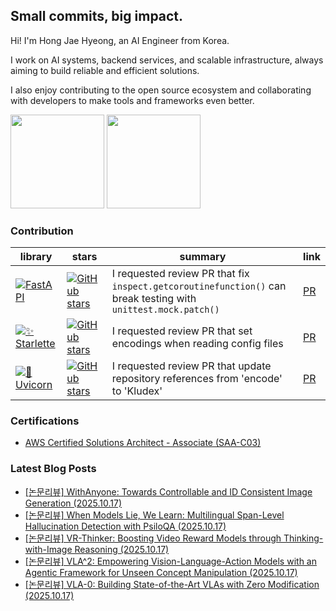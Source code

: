 ## Small commits, big impact.

Hi! I'm Hong Jae Hyeong, an AI Engineer from Korea.

I work on AI systems, backend services, and scalable infrastructure, always aiming to build reliable and efficient solutions.

I also enjoy contributing to the open source ecosystem and collaborating with developers to make tools and frameworks even better.

<a href="https://solved.ac/profile/secrett2633"><img style="height:150px" src="http://mazassumnida.wtf/api/v2/generate_badge?boj=secrett2633"/></a>
<a href="https://github.com/secrett2633"><img style="height:150px" src="https://github-readme-stats.vercel.app/api?username=secrett2633&count_private=true"/></a>

### Contribution
| library | stars | summary | link |
| --- | --- | --- | --- |
| [![FastAPI][fastapi-badge]][fastapi-repo] | [![GitHub stars][fastapi-stars]][fastapi-repo] | I requested review PR that fix `inspect.getcoroutinefunction()` can break testing with `unittest.mock.patch()` | [PR][fastapi-pr] |
| [![✨ Starlette][starlette-badge]][starlette-repo] | [![GitHub stars][starlette-stars]][starlette-repo] | I requested review PR that set encodings when reading config files | [PR][starlette-pr] |
| [![🦄 Uvicorn][uvicorn-badge]][uvicorn-repo] | [![GitHub stars][uvicorn-stars]][uvicorn-repo] | I requested review PR that update repository references from 'encode' to 'Kludex' | [PR][uvicorn-pr] |


### Certifications
- [AWS Certified Solutions Architect - Associate (SAA-C03)][aws-saa-cert]
<!-- References -->

[fastapi-badge]: https://img.shields.io/badge/FastAPI-009688?style=flat-round&logo=fastapi&logoColor=white
[fastapi-repo]: https://github.com/tiangolo/fastapi
[fastapi-stars]: https://img.shields.io/github/stars/tiangolo/fastapi?style=social
[fastapi-pr]: https://github.com/fastapi/fastapi/pull/14022

[starlette-badge]: https://img.shields.io/badge/✨%20Starlette-2D3748?style=flat-round&logoColor=white
[starlette-repo]: https://github.com/Kludex/starlette
[starlette-stars]: https://img.shields.io/github/stars/encode/starlette?style=social
[starlette-pr]: https://github.com/Kludex/starlette/pull/2996

[uvicorn-badge]: https://img.shields.io/badge/🦄%20Uvicorn-4B8BBE?style=flat-round&logoColor=white
[uvicorn-repo]: https://github.com/Kludex/uvicorn
[uvicorn-stars]: https://img.shields.io/github/stars/encode/uvicorn?style=social
[uvicorn-pr]: https://github.com/Kludex/uvicorn/pull/2684

[aws-saa-cert]: https://www.credly.com/badges/ee24ba15-e661-4741-bc4c-46bdaca76e75/public_url

### Latest Blog Posts
- [[논문리뷰] WithAnyone: Towards Controllable and ID Consistent Image Generation (2025.10.17)](https://secrett2633.github.io/ai/review/2025-10-17-WithAnyone_Towards_Controllable_and_ID_Consistent_Image_Generation/)
- [[논문리뷰] When Models Lie, We Learn: Multilingual Span-Level Hallucination Detection with PsiloQA (2025.10.17)](https://secrett2633.github.io/ai/review/2025-10-17-When_Models_Lie_We_Learn_Multilingual_Span-Level_Hallucination_Detection_with_PsiloQA/)
- [[논문리뷰] VR-Thinker: Boosting Video Reward Models through Thinking-with-Image Reasoning (2025.10.17)](https://secrett2633.github.io/ai/review/2025-10-17-VR-Thinker_Boosting_Video_Reward_Models_through_Thinking-with-Image_Reasoning/)
- [[논문리뷰] VLA^2: Empowering Vision-Language-Action Models with an Agentic Framework for Unseen Concept Manipulation (2025.10.17)](https://secrett2633.github.io/ai/review/2025-10-17-VLA2_Empowering_Vision-Language-Action_Models_with_an_Agentic_Framework_for_Unseen_Concept_Manipulation/)
- [[논문리뷰] VLA-0: Building State-of-the-Art VLAs with Zero Modification (2025.10.17)](https://secrett2633.github.io/ai/review/2025-10-17-VLA-0_Building_State-of-the-Art_VLAs_with_Zero_Modification/)